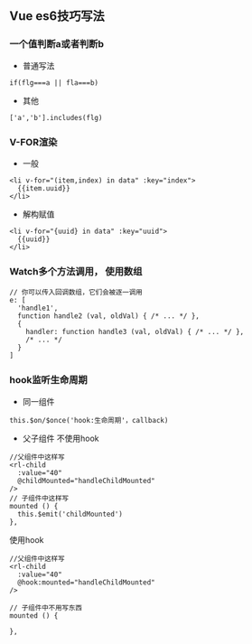 <!--
 * @Autor: Wanglinyu
 * @Date: 2021-08-09 11:06:34
 * @LastEditors: Wanglinyu
 * @LastEditTime: 2021-08-09 11:07:08
 * @Description: 
 * @FilePath: \md\vue\vuees6.md
-->
<h2>Vue es6技巧写法</h2>

### 一个值判断a或者判断b

- 普通写法

```
if(flg===a || fla===b)
```
- 其他
```
['a','b'].includes(flg)
```

### V-FOR渲染

- 一般
```
<li v-for="(item,index) in data" :key="index">
  {{item.uuid}}
</li>
```
- 解构赋值
```
<li v-for="{uuid} in data" :key="uuid">
  {{uuid}}
</li>
```
### Watch多个方法调用， 使用数组

```
// 你可以传入回调数组，它们会被逐一调用
e: [
  'handle1',
  function handle2 (val, oldVal) { /* ... */ },
  {
    handler: function handle3 (val, oldVal) { /* ... */ },
    /* ... */
  }
]
```

### hook监听生命周期

- 同一组件
```
this.$on/$once('hook:生命周期'，callback)
```
- 父子组件
不使用hook
```
//父组件中这样写
<rl-child
  :value="40"
  @childMounted="handleChildMounted"
/>
// 子组件中这样写
mounted () {
  this.$emit('childMounted')
},
```
使用hook
```
//父组件中这样写
<rl-child
  :value="40"
  @hook:mounted="handleChildMounted"
/>
 
// 子组件中不用写东西
mounted () {
   
},
```